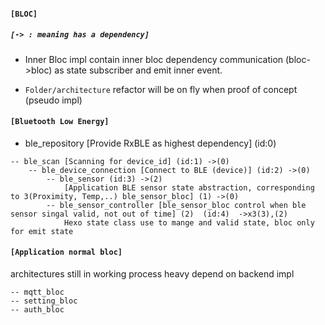 #### ```[BLOC]```
##### ```[-> : meaning has a dependency]```

- Inner Bloc impl contain inner bloc dependency communication (bloc->bloc) as state subscriber and emit inner event.

- ```Folder/architecture``` refactor will be on fly when proof of concept (pseudo impl)

#### ```[Bluetooth Low Energy]```
- ble_repository [Provide RxBLE as highest dependency] (id:0)
```
-- ble_scan [Scanning for device_id] (id:1) ->(0)
    -- ble_device_connection [Connect to BLE (device)] (id:2) ->(0)
        -- ble_sensor (id:3) ->(2)
            [Application BLE sensor state abstraction, corresponding to 3(Proximity, Temp,..) ble_sensor_bloc] (1) ->(0)
        -- ble_sensor_controller [ble_sensor_bloc control when ble sensor singal valid, not out of time] (2)  (id:4)  ->x3(3),(2)
            Hexo state class use to mange and valid state, bloc only for emit state
```

#### ```[Application normal bloc]```
architectures still in working process heavy depend on backend impl
```
-- mqtt_bloc
-- setting_bloc
-- auth_bloc
```
